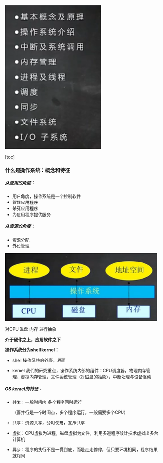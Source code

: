 

![image-20231102215319765](./image/image_1.%E6%93%8D%E4%BD%9C%E7%B3%BB%E7%BB%9F%E6%A6%82%E5%BF%B5/image-20231102215319765.png)

[toc]





### 什么是操作系统：概念和特征

##### 从应用的角度：

* 用户角度，操作系统是一个控制软件
* 管理应用程序
* 杀死应用程序
* 为应用程序提供服务

##### 从资源的角度：

* 资源分配
* 外设管理

<img src="./image/image_1.%E6%93%8D%E4%BD%9C%E7%B3%BB%E7%BB%9F%E6%A6%82%E5%BF%B5/image-20231102215848826.png" alt="image-20231102215848826" style="zoom:67%;" />

对CPU 磁盘 内存 进行抽象

**介于硬件之上，应用软件之下**

**操作系统分为shell kernel：**

* shell   操作系统的外壳，界面

* kernel 我们的研究重点，操作系统内部的组件：CPU调度器，物理内存管理，虚拟内存管理，文件系统管理（对磁盘的抽象），中断处理与设备驱动

##### **OS kernel的特征**：

* 并发：一段时间内 多个程序同时运行   

  （而并行是一个时间点，多个程序运行，一般需要多个CPU）

* 共享：资源共享，分时使用，互斥共享

* 虚拟：CPU虚拟为进程，磁盘虚拟为文件，利用多道程序设计技术虚拟出多台计算机

* 异步：程序的执行不是一贯到底，而是走走停停，但只要环境相同，程序结果就相同

  



